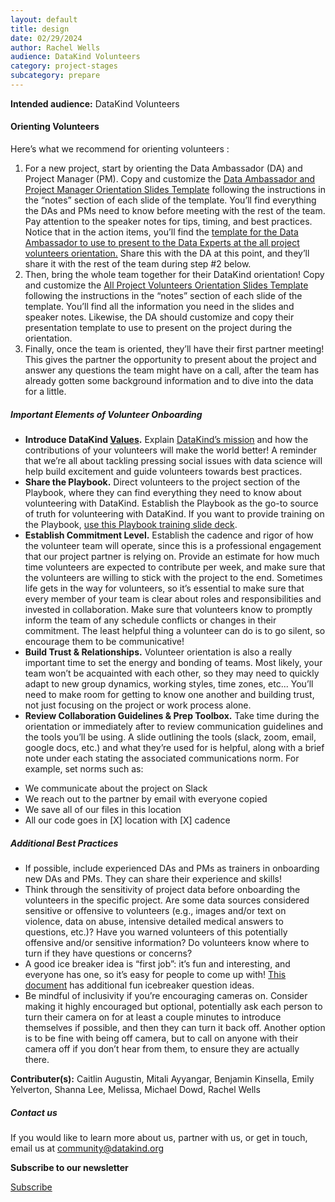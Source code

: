 ```yaml
---
layout: default
title: design
date: 02/29/2024
author: Rachel Wells
audience: DataKind Volunteers
category: project-stages
subcategory: prepare
---
```





**Intended audience:**
DataKind Volunteers






#### Orienting Volunteers


Here’s what we recommend for orienting volunteers :


1. For a new project, start by orienting the Data Ambassador (DA) and Project Manager (PM). Copy and customize the [Data Ambassador and Project Manager Orientation Slides Template](https://docs.google.com/presentation/d/1Oy6n-adXmCzyiEvlI-YvqnuZ7exfLwXLVumXIzAuBR0/edit?usp=sharing) following the instructions in the “notes” section of each slide of the template. You’ll find everything the DAs and PMs need to know before meeting with the rest of the team. Pay attention to the speaker notes for tips, timing, and best practices. Notice that in the action items, you’ll find the [template for the Data Ambassador to use to present to the Data Experts at the all project volunteers orientation.](https://docs.google.com/presentation/d/1RLkIcYkT1EdQGQAbw1VKQHRXOaGaELEcWeZkn09QDhc/edit?usp=sharing) Share this with the DA at this point, and they’ll share it with the rest of the team during step \#2 below.
2. Then, bring the whole team together for their DataKind orientation! Copy and customize the [All Project Volunteers Orientation Slides Template](https://docs.google.com/presentation/d/1Klizw8Dricz3nkeIoAcBE0KCtuVt_chUenjxFkeDzVU/edit?usp=sharing) following the instructions in the “notes” section of each slide of the template. You’ll find all the information you need in the slides and speaker notes. Likewise, the DA should customize and copy their presentation template to use to present on the project during the orientation.
3. Finally, once the team is oriented, they’ll have their first partner meeting! This gives the partner the opportunity to present about the project and answer any questions the team might have on a call, after the team has already gotten some background information and to dive into the data for a little.


##### Important Elements of Volunteer Onboarding


* **Introduce DataKind [Values](https://www.datakind.org/our-values/#:~:text=Our%20name%2C%20DataKind%2C%20represents%20our,AI%20for%20positive%20social%20impact.).** Explain [DataKind’s mission](https://www.datakind.org/our-story) and how the contributions of your volunteers will make the world better! A reminder that we’re all about tackling pressing social issues with data science will help build excitement and guide volunteers towards best practices.
* **Share the Playbook.** Direct volunteers to the project section of the Playbook, where they can find everything they need to know about volunteering with DataKind. Establish the Playbook as the go\-to source of truth for volunteering with DataKind. If you want to provide training on the Playbook, [use this Playbook training slide deck](https://docs.google.com/presentation/d/1TfqnXp8amMCQc8OkwEOzsKDhxsqD_8nTpDo6yLU6BXc/edit?usp=sharing).
* **Establish Commitment Level.** Establish the cadence and rigor of how the volunteer team will operate, since this is a professional engagement that our project partner is relying on. Provide an estimate for how much time volunteers are expected to contribute per week, and make sure that the volunteers are willing to stick with the project to the end. Sometimes life gets in the way for volunteers, so it’s essential to make sure that every member of your team is clear about roles and responsibilities and invested in collaboration. Make sure that volunteers know to promptly inform the team of any schedule conflicts or changes in their commitment. The least helpful thing a volunteer can do is to go silent, so encourage them to be communicative!
* **Build Trust \& Relationships.** Volunteer orientation is also a really important time to set the energy and bonding of teams. Most likely, your team won’t be acquainted with each other, so they may need to quickly adapt to new group dynamics, working styles, time zones, etc... You’ll need to make room for getting to know one another and building trust, not just focusing on the project or work process alone.
* **Review Collaboration Guidelines \& Prep Toolbox.**  Take time during the orientation or immediately after to review communication guidelines and the tools you’ll be using. A slide outlining the tools (slack, zoom, email, google docs, etc.) and what they’re used for is helpful, along with a brief note under each stating the associated communications norm. For example, set norms such as:
+ We communicate about the project on Slack
+ We reach out to the partner by email with everyone copied
+ We save all of our files in this location
+ All our code goes in \[X] location with \[X] cadence


##### Additional Best Practices


* If possible, include experienced DAs and PMs as trainers in onboarding new DAs and PMs. They can share their experience and skills!
* Think through the sensitivity of project data before onboarding the volunteers in the specific project. Are some data sources considered sensitive or offensive to volunteers (e.g., images and/or text on violence, data on abuse, intensive detailed medical answers to questions, etc.)? Have you warned volunteers of this potentially offensive and/or sensitive information? Do volunteers know where to turn if they have questions or concerns?
* A good ice breaker idea is “first job”: it’s fun and interesting, and everyone has one, so it’s easy for people to come up with! [This document](https://docs.google.com/spreadsheets/d/1bYfIjyJtwgDVhPvSJSmABu7fbY2JnB1rVlMYcfQNipc/edit#gid=0) has additional fun icebreaker question ideas.
* Be mindful of inclusivity if you’re encouraging cameras on. Consider making it highly encouraged but optional, potentially ask each person to turn their camera on for at least a couple minutes to introduce themselves if possible, and then they can turn it back off. Another option is to be fine with being off camera, but to call on anyone with their camera off if you don’t hear from them, to ensure they are actually there.



 **Contributer(s):** Caitlin Augustin, Mitali Ayyangar, Benjamin Kinsella, Emily Yelverton, Shanna Lee, Melissa, Michael Dowd, Rachel Wells







##### Contact us


If you would like to learn more about us, partner with us, or get in touch, email us at community@datakind.org



 
**Subscribe to our newsletter**
  

[Subscribe](https://www.datakind.org/subscribe/)



